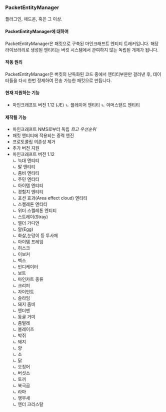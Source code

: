 ### PacketEntityManager
플러그인, 애드온, 혹은 그 이상.

#### PacketEntityManager에 대하여
PacketEntityManager은 패킷으로 구축된 마인크래프트 엔티티 트래커입니다.
해당 라이브러리로 생성된 엔티티는 버킷 시스템에서 관여하지 않는 독립된 개체가 됩니다.

#### 작동 원리
PacketEntityManager은 버킷의 난독화된 코드 중에서 엔티티부분만 걸러낸 후, 
데이터들을 다시 한번 정제하여 전송 가능한 패킷으로 만듭니다.

#### 현재 지원하는 기능
- 마인크래프트 버전 1.12 (JE)
ㄴ 플레이어 엔티티
ㄴ 아머스탠드 엔티티

#### 제작될 기능
- 마인크래프트 NMS로부터 독립 *최고 우선순위*
- 패킷 엔티티에 적용되는 중력 엔진<br>
- 프로토콜립 의존성 제거<br>
- 추가 버전 지원<br>
- 마인크래프트 버전 1.12<br>
ㄴ 늑대 엔티티<br>
ㄴ 말 엔티티<br>
ㄴ 좀비 엔티티<br>
ㄴ 주민 엔티티<br>
ㄴ 아이템 엔티티<br>
ㄴ 경험치 엔티티<br>
ㄴ 포션 효과(Area effect cloud) 엔티티<br>
ㄴ 스켈레톤 엔티티<br>
ㄴ 위더 스켈레톤 엔티티 <br>
ㄴ 스트레이(Stray)<br>
ㄴ 엘더 가디언<br>
ㄴ 알(Egg)<br>
ㄴ 화살,눈덩이 등 투사체<br>
ㄴ 아이템 프레임<br>
ㄴ 허스크<br>
ㄴ 이보커<br>
ㄴ 벡스<br>
ㄴ 빈디케이터<br>
ㄴ 보트<br>
ㄴ 마인카트 종류<br>
ㄴ 크리퍼<br>
ㄴ 자이언트<br>
ㄴ 슬라임<br>
ㄴ 돼지 좀비<br>
ㄴ 엔더맨<br>
ㄴ 동굴 거미<br>
ㄴ 좀벌레<br>
ㄴ 블레이즈 <br>
ㄴ 박쥐<br>
ㄴ 돼지<br>
ㄴ 양<br>
ㄴ 소<br>
ㄴ 닭<br>
ㄴ 오징어<br>
ㄴ 버섯소<br>
ㄴ 토끼<br>
ㄴ 북극곰<br>
ㄴ 라마<br>
ㄴ 앵무새<br>
ㄴ 엔더 크리스탈<br>